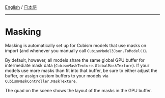 [English](Description.md) / [日本語](Description.ja.md)

---

# Masking

Masking is automatically set up for Cubism models that use masks on import (and whenever you manually call ``CubismModel3Json.ToModel()``).

By default, however, all models share the same global GPU buffer for intermediate mask data (``CubismMaskTexture.GlobalMaskTexture``). If your models use more masks than fit into that buffer, be sure to either adjust the buffer, or assign custom buffers to your models via ``CubismMaskController.MaskTexture``.

The quad on the scene shows the layout of the masks in the GPU buffer.
